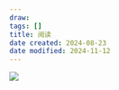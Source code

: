 ```yaml
---
draw:
tags: []
title: 阅读
date created: 2024-08-23
date modified: 2024-11-12
---
```


![](单词.md#^b250d5)
